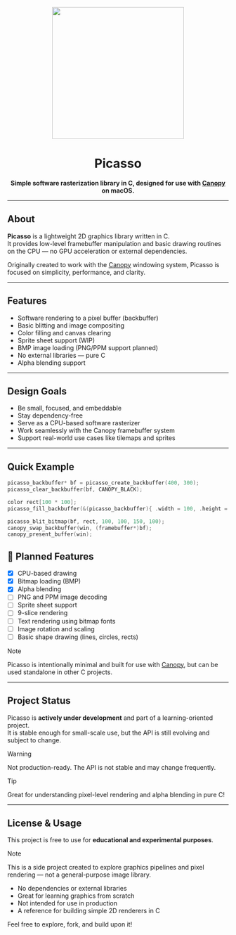 <p align="center">
  <img src="https://github.com/user-attachments/assets/c0c37c0a-1533-4804-bf57-58c0759e9593" width="300" />
</p>

<h1 align="center">Picasso</h1>

<p align="center">
  <strong>Simple software rasterization library in C, designed for use with <a href="https://github.com/abnore/Canopy.git">Canopy</a> on macOS.</strong>
</p>

---

## About

**Picasso** is a lightweight 2D graphics library written in C.  
It provides low-level framebuffer manipulation and basic drawing routines on the CPU — no GPU acceleration or external dependencies.

Originally created to work with the [Canopy](https://github.com/abnore/Canopy.git) windowing system, Picasso is focused on simplicity, performance, and clarity.

---

## Features

- Software rendering to a pixel buffer (backbuffer)
- Basic blitting and image compositing
- Color filling and canvas clearing
- Sprite sheet support (WIP)
- BMP image loading (PNG/PPM support planned)
- No external libraries — pure C
- Alpha blending support

---

## Design Goals

- Be small, focused, and embeddable
- Stay dependency-free
- Serve as a CPU-based software rasterizer
- Work seamlessly with the Canopy framebuffer system
- Support real-world use cases like tilemaps and sprites

---

## Quick Example

```c
picasso_backbuffer* bf = picasso_create_backbuffer(400, 300);
picasso_clear_backbuffer(bf, CANOPY_BLACK);

color rect[100 * 100];
picasso_fill_backbuffer(&(picasso_backbuffer){ .width = 100, .height = 100, .pixels = (uint32_t*)rect }, CANOPY_GOLD);

picasso_blit_bitmap(bf, rect, 100, 100, 150, 100);
canopy_swap_backbuffer(win, (framebuffer*)bf);
canopy_present_buffer(win);
```

## 📌 Planned Features

- [x] CPU-based drawing
- [x] Bitmap loading (BMP)
- [x] Alpha blending
- [ ] PNG and PPM image decoding
- [ ] Sprite sheet support
- [ ] 9-slice rendering
- [ ] Text rendering using bitmap fonts
- [ ] Image rotation and scaling
- [ ] Basic shape drawing (lines, circles, rects)
> [!NOTE]
> Picasso is intentionally minimal and built for use with [Canopy](https://github.com/abnore/Canopy.git), but can be used standalone in other C projects.
---

##  Project Status

Picasso is **actively under development** and part of a learning-oriented project.  
It is stable enough for small-scale use, but the API is still evolving and subject to change.

> [!WARNING]
> Not production-ready. The API is not stable and may change frequently.

> [!TIP]
> Great for understanding pixel-level rendering and alpha blending in pure C!

---

##  License & Usage

This project is free to use for **educational and experimental purposes**.

> [!NOTE]
> This is a side project created to explore graphics pipelines and pixel rendering — not a general-purpose image library.

-  No dependencies or external libraries
-  Great for learning graphics from scratch
-  Not intended for use in production
-  A reference for building simple 2D renderers in C

Feel free to explore, fork, and build upon it!

